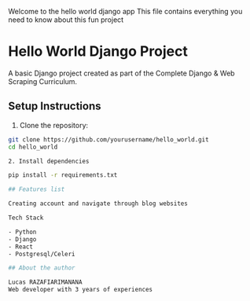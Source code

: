 Welcome to the hello world django app 
This file contains everything you need to know about this fun project

# Hello World Django Project

A basic Django project created as part of the Complete Django & Web Scraping Curriculum.

## Setup Instructions

1. Clone the repository:
```bash
git clone https://github.com/yourusername/hello_world.git
cd hello_world

2. Install dependencies

pip install -r requirements.txt

## Features list 

Creating account and navigate through blog websites

Tech Stack

- Python
- Django
- React
- Postgresql/Celeri

## About the author

Lucas RAZAFIARIMANANA 
Web developer with 3 years of experiences





